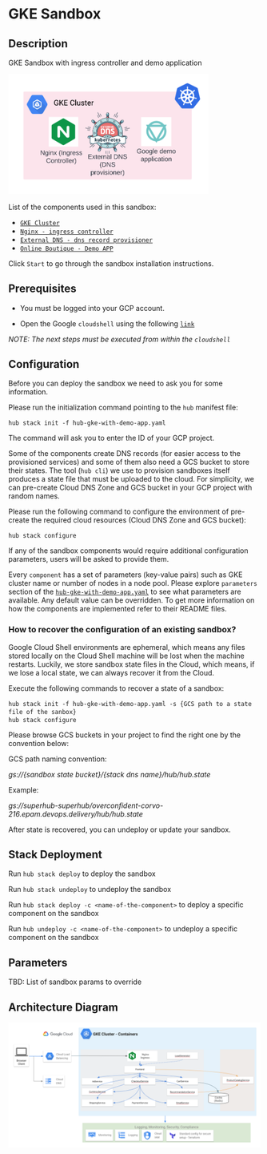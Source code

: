 # GKE Sandbox

## Description

GKE Sandbox with ingress controller and demo application
<p align="left">
<img src="images/gke-without-anthos.png" width="400" >
</p>

List of the components used in this sandbox:

* [`GKE Cluster`](https://github.com/agilestacks/google-components/tree/main/gke-gcloud)
* [`Nginx - ingress controller`](https://github.com/agilestacks/google-components/tree/main/nginx)
* [`External DNS - dns record provisioner`](https://github.com/agilestacks/google-components/tree/main/external-dns)
* [`Online Boutique - Demo APP`](https://github.com/agilestacks/google-components/tree/main/online-boutique-app)

Click `Start` to go through the sandbox installation instructions.

## Prerequisites

* You must be logged into your GCP account.

* Open the Google `cloudshell` using the following [`link`](https://ssh.cloud.google.com/cloudshell/editor?cloudshell_git_repo=https://github.com/agilestacks/google-stacks&cloudshell_image=gcr.io/superhub/cloud-shell&cloudshell_tutorial=hub-gke-with-demo-app.md)

*NOTE: The next steps must be executed from within the `cloudshell`*

## Configuration

Before you can deploy the sandbox we need to ask you for some information.

Please run the initialization command pointing to the `hub` manifest file:

```shell
hub stack init -f hub-gke-with-demo-app.yaml
```

The command will ask you to enter the ID of your GCP project.

Some of the components create DNS records (for easier access to the provisioned services) and some of them also need a GCS bucket to store their states.
The tool (`hub cli`) we use to provision sandboxes itself produces a state file that must be uploaded to the cloud.
For simplicity, we can pre-create Cloud DNS Zone and GCS bucket in your GCP project with random names.

Please run the following command to configure the environment of pre-create the required cloud resources (Cloud DNS Zone and GCS bucket):

```shell
hub stack configure
```

If any of the sandbox components would require additional configuration parameters, users will be asked to provide them.

Every `component` has a set of parameters (key-value pairs) such as GKE cluster name or number of nodes in a node pool.
Please explore `parameters` section of the [`hub-gke-with-demo-app.yaml`](https://github.com/agilestacks/google-stacks/blob/main/hub-gke-with-demo-app.yaml) to see what parameters are available.
Any default value can be overridden.
To get more information on how the components are implemented refer to their README files.

### How to recover the configuration of an existing sandbox?

Google Cloud Shell environments are ephemeral,
which means any files stored locally on the Cloud Shell machine will be lost when
the machine restarts.
Luckily, we store sandbox state files in the Cloud,
which means, if we lose a local state, we can always recover it from the Cloud.

Execute the following commands to recover a state of a sandbox:

```shell
hub stack init -f hub-gke-with-demo-app.yaml -s {GCS path to a state file of the sanbox}
hub stack configure
```

Please browse GCS buckets in your project to find the right one by the convention below:

GCS path naming convention:

*gs://{sandbox state bucket}/{stack dns name}/hub/hub.state*

Example:

*gs://superhub-superhub/overconfident-corvo-216.epam.devops.delivery/hub/hub.state*

After state is recovered, you can undeploy or update your sandbox.

## Stack Deployment

Run `hub stack deploy` to deploy the sandbox

Run `hub stack undeploy` to undeploy the sandbox

Run `hub stack deploy -c <name-of-the-component>` to deploy a specific component on the sandbox

Run `hub undeploy -c <name-of-the-component>` to undeploy a specific component on the sandbox

## Parameters

TBD: List of sandbox params to override

## Architecture Diagram

![GKE Sandbox Architecture](images/gke_nginx_diagram.png)